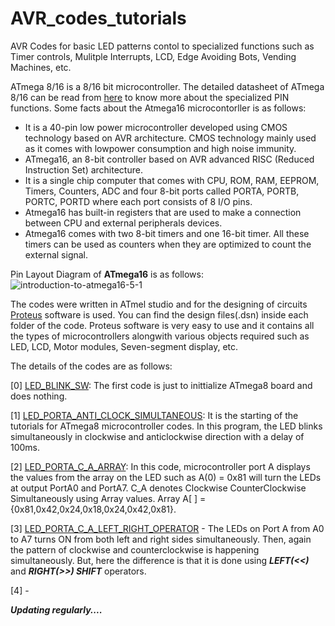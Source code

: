 # AVR_codes_tutorials
AVR Codes for basic LED patterns contol to specialized functions such as Timer controls, Mulitple Interrupts, LCD, Edge Avoiding Bots, Vending Machines, etc.

ATmega 8/16 is a 8/16 bit microcontroller. The detailed datasheet of ATmega 8/16 can be read from [here](https://www.gme.cz/data/attachments/dsh.958-112.1.pdf) to know more about the specialized PIN functions. Some facts about the Atmega16 microcontorller is as follows:

* It is a 40-pin low power microcontroller developed using CMOS technology based on AVR architecture. CMOS technology mainly used as it comes with lowpower consumption and high noise immunity.
* ATmega16, an 8-bit controller based on AVR advanced RISC (Reduced Instruction Set) architecture.
* It is a single chip computer that comes with CPU, ROM, RAM, EEPROM, Timers, Counters, ADC and four 8-bit ports called PORTA, PORTB, PORTC, PORTD where each port consists of 8 I/O pins.
* Atmega16 has built-in registers that are used to make a connection between CPU and external peripherals devices.
* Atmega16 comes with two 8-bit timers and one 16-bit timer. All these timers can be used as counters when they are optimized to count the external signal.

Pin Layout Diagram of **ATmega16** is as follows:
![introduction-to-atmega16-5-1](https://user-images.githubusercontent.com/22872200/52076803-7c865f00-25b5-11e9-88e8-8cb1a8cc4fe9.png)

   The codes were written in ATmel studio and for the designing of circuits [Proteus](https://proteus.soft112.com/) software is used. You can find the design files(.dsn) inside each folder of the code. Proteus software is very easy to use and it contains all the types of microcontrollers alongwith various objects required such as LED, LCD, Motor modules, Seven-segment display, etc.

The details of the codes are as follows:

[0] [LED_BLINK_SW](https://github.com/AKASH2907/AVR_codes_tutorials/tree/master/1.LED_BLINK_SW): The first code is just to inittialize ATmega8 board and does nothing.

[1] [LED_PORTA_ANTI_CLOCK_SIMULTANEOUS](https://github.com/AKASH2907/AVR_codes_tutorials/tree/master/1.LED_PORTA_ANTI_CLOCK_SIMULTANEOUS): It is the starting of the tutorials for ATmega8 microcontroller codes. In this program, the LED blinks simultaneously in clockwise and anticlockwise direction with a delay of 100ms.

[2] [LED_PORTA_C_A_ARRAY](https://github.com/AKASH2907/AVR_codes_tutorials/tree/master/2.LED_PORTA_C_A_ARRAY): In this code, microcontroller port A displays the values from the array on the LED such as A(0) = 0x81 will turn the LEDs at output PortA0 and PortA7. C_A denotes Clockwise CounterClockwise Simultaneously using Array values. Array A[ ] = {0x81,0x42,0x24,0x18,0x24,0x42,0x81}.

[3] [LED_PORTA_C_A_LEFT_RIGHT_OPERATOR](https://github.com/AKASH2907/AVR_codes_tutorials/tree/master/3.LED_PORTA_C_A_LEFT_RIGHT_OPERATOR) - The LEDs on Port A from A0 to A7 turns ON from both left and right sides simultaneously. Then, again the pattern of clockwise and counterclockwise is happening simultaneously. But, here the difference is that it is done using ***LEFT(<<)*** and ***RIGHT(>>) SHIFT*** operators.

[4] []() - 

***Updating regularly....***
